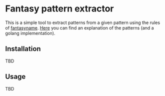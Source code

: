 # Fantasy pattern extractor

This is a simple tool to extract patterns from a given pattern using the rules of [fantasyname](https://github.com/skeeto/fantasyname).
[Here](https://github.com/s0rg/fantasyname) you can find an explanation of the patterns (and a golang implementation).

## Installation

TBD

## Usage

TBD
